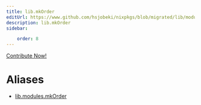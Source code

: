 ```yaml
---
title: lib.mkOrder
editUrl: https://www.github.com/hsjobeki/nixpkgs/blob/migrated/lib/modules.nix#L1042C13
description: lib.mkOrder
sidebar:

    order: 8
---
```


<a href="https://www.github.com/hsjobeki/nixpkgs/blob/migrated/lib/modules.nix#L1042C13">Contribute Now!</a>


# Aliases

- [lib.modules.mkOrder](/nix-doc-comments/reference/lib/modules/lib-modules-mkorder)


